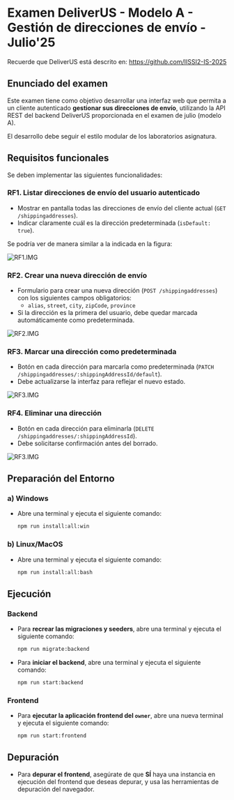 # Examen DeliverUS - Modelo A - Gestión de direcciones de envío - Julio'25

Recuerde que DeliverUS está descrito en: <https://github.com/IISSI2-IS-2025>

## Enunciado del examen
Este examen tiene como objetivo desarrollar una interfaz web que permita a un cliente autenticado **gestionar sus direcciones de envío**, utilizando la API REST del backend DeliverUS proporcionada en el examen de julio (modelo A).

El desarrollo debe seguir el estilo modular de los laboratorios asignatura.  

## Requisitos funcionales

Se deben implementar las siguientes funcionalidades:

### RF1. Listar direcciones de envío del usuario autenticado
- Mostrar en pantalla todas las direcciones de envío del cliente actual (`GET /shippingaddresses`).
- Indicar claramente cuál es la dirección predeterminada (`isDefault: true`).

Se podría ver de manera similar a la indicada en la figura:

![RF1.IMG](DeliverUS-Frontend/.imagenes/listado_direcciones.png "Requisito funcional 1")

### RF2. Crear una nueva dirección de envío
- Formulario para crear una nueva dirección (`POST /shippingaddresses`) con los siguientes campos obligatorios:
  - `alias`, `street`, `city`, `zipCode`, `province`
- Si la dirección es la primera del usuario, debe quedar marcada automáticamente como predeterminada.

![RF2.IMG](DeliverUS-Frontend/.imagenes/detalles_direccion.png "Requisito funcional 2")


### RF3. Marcar una dirección como predeterminada
- Botón en cada dirección para marcarla como predeterminada (`PATCH /shippingaddresses/:shippingAddressId/default`).
- Debe actualizarse la interfaz para reflejar el nuevo estado.

![RF3.IMG](DeliverUS-Frontend/.imagenes/listado_direcciones.png "Requisito funcional 3 (Estrella)")


### RF4. Eliminar una dirección
- Botón en cada dirección para eliminarla (`DELETE /shippingaddresses/:shippingAddressId`).
- Debe solicitarse confirmación antes del borrado.

![RF3.IMG](DeliverUS-Frontend/.imagenes/borrar_direccion.png "Requisito funcional 3 (Papelera)")

## Preparación del Entorno

### a) Windows

- Abre una terminal y ejecuta el siguiente comando:

    ```bash
    npm run install:all:win
    ```

### b) Linux/MacOS

- Abre una terminal y ejecuta el siguiente comando:

    ```bash
    npm run install:all:bash
    ```

## Ejecución

### Backend

- Para **recrear las migraciones y seeders**, abre una terminal y ejecuta el siguiente comando:

    ```bash
    npm run migrate:backend
    ```

- Para **iniciar el backend**, abre una terminal y ejecuta el siguiente comando:

    ```bash
    npm run start:backend
    ```

### Frontend

- Para **ejecutar la aplicación frontend del `owner`**, abre una nueva terminal y ejecuta el siguiente comando:

    ```bash
    npm run start:frontend
    ```

## Depuración

- Para **depurar el frontend**, asegúrate de que **SÍ** haya una instancia en ejecución del frontend que deseas depurar, y usa las herramientas de depuración del navegador.
